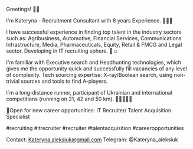 Greetings! 👋🏻

I'm Kateryna - Recruitment Consultant with 8 years Experience. 👩🏻‍💻

I have successful experience in finding top talent in the industry sectors such as: Agribusiness, Automotive, Financial Services, Communications Infrastructure, Media, Pharmaceuticals, Equity, Retail & FMCG and Legal sector.
Developing in IT recruiting sphere. 🔎☺️

I'm familiar with Executive search and Headhunting technologies, which gives me the opportunity quick and successfully fill vacancies of any level of complexity.
Tech sourcing expertise: X-ray/Boolean search, using non-trivial sources and tools to find A-players.

I`m a long‑distance runner, participant of Ukrainian and international competitions (running on 21, 42 and 50 km). 🏃🏻‍♀️🇺🇦

🧐Open for new career opportunities: IT Recruiter/ Talent Acquisition Specialist

#recruiting #itrecruiter #recruiter #talentacquisition #careeropportunities

Contact: Kateryna.aleksiuk@gmail.com
Telegram: @Kateryna_aleksiuk
